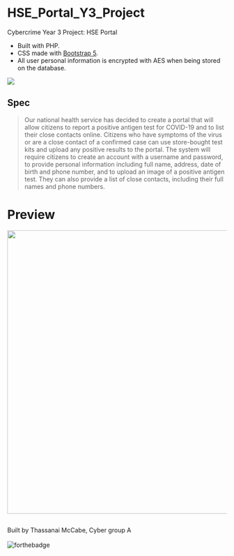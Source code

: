 # HSE_Portal_Y3_Project
Cybercrime Year 3 Project: HSE Portal
+ Built with PHP.
+ CSS made with <a href="https://getbootstrap.com/">Bootstrap 5</a>.
+ All user personal information is encrypted with AES when being stored on the database.

<img src="https://user-images.githubusercontent.com/72495327/154855257-020e2dff-1b72-42d5-adc4-5e28a68a53de.jpg">

## Spec
> Our national health service has decided to create a portal that will allow citizens to report a positive antigen test for COVID-19 and to list their close contacts online. Citizens who have symptoms of the virus or are a close contact of a confirmed case can use store-bought test kits and upload any positive results to the portal. The system will require citizens to create an account with a username and password, to provide personal information including full name, address, date of birth and phone number, and to upload an image of a positive antigen test. They can also provide a list of close contacts, including their full names and phone numbers.

# Preview
<img src="https://user-images.githubusercontent.com/72495327/155406194-0c281388-bd2d-4534-b10a-1cc14763ea8a.PNG" width=650>


##
Built by Thassanai McCabe, Cyber group A
<br><br>
![forthebadge](https://forthebadge.com/images/badges/powered-by-coffee.svg)
